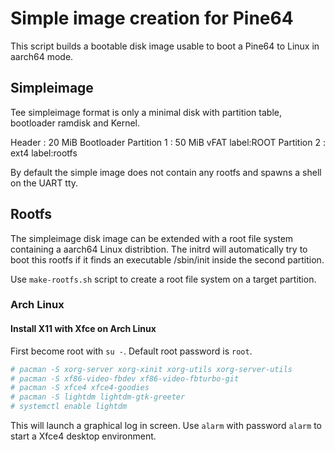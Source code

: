 # Simple image creation for Pine64

This script builds a bootable disk image usable to boot a Pine64 to Linux in
aarch64 mode.

## Simpleimage

Tee simpleimage format is only a minimal disk with partition table, bootloader
ramdisk and Kernel.

  Header      : 20 MiB Bootloader
  Partition 1 : 50 MiB vFAT label:ROOT
  Partition 2 :        ext4 label:rootfs

By default the simple image does not contain any rootfs and spawns a shell on
the UART tty.

## Rootfs

The simpleimage disk image can be extended with a root file system containing
a aarch64 Linux distribtion. The initrd will automatically try to boot this
rootfs if it finds an executable /sbin/init inside the second partition.

Use `make-rootfs.sh` script to create a root file system on a target partition.

### Arch Linux

#### Install X11 with Xfce on Arch Linux

First become root with `su -`. Default root password is `root`.

```bash
# pacman -S xorg-server xorg-xinit xorg-utils xorg-server-utils
# pacman -S xf86-video-fbdev xf86-video-fbturbo-git
# pacman -S xfce4 xfce4-goodies
# pacman -S lightdm lightdm-gtk-greeter
# systemctl enable lightdm
```

This will launch a graphical log in screen. Use `alarm` with password `alarm`
to start a Xfce4 desktop environment.
